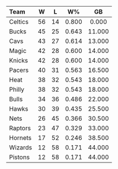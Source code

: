 | Team                             |  W  |  L  |  W%   |   GB   |
|:---------------------------------|:---:|:---:|:-----:|:------:|
| [](/r/bostonceltics) Celtics     | 56  | 14  | 0.800 | 0.000  |
| [](/r/mkebucks) Bucks            | 45  | 25  | 0.643 | 11.000 |
| [](/r/clevelandcavs) Cavs        | 43  | 27  | 0.614 | 13.000 |
| [](/r/orlandomagic) Magic        | 42  | 28  | 0.600 | 14.000 |
| [](/r/nyknicks) Knicks           | 42  | 28  | 0.600 | 14.000 |
| [](/r/pacers) Pacers             | 40  | 31  | 0.563 | 16.500 |
| [](/r/heat) Heat                 | 38  | 32  | 0.543 | 18.000 |
| [](/r/sixers) Philly             | 38  | 32  | 0.543 | 18.000 |
| [](/r/chicagobulls) Bulls        | 34  | 36  | 0.486 | 22.000 |
| [](/r/atlantahawks) Hawks        | 30  | 39  | 0.435 | 25.500 |
| [](/r/gonets) Nets               | 26  | 45  | 0.366 | 30.500 |
| [](/r/torontoraptors) Raptors    | 23  | 47  | 0.329 | 33.000 |
| [](/r/charlottehornets) Hornets  | 17  | 52  | 0.246 | 38.500 |
| [](/r/washingtonwizards) Wizards | 12  | 58  | 0.171 | 44.000 |
| [](/r/detroitpistons) Pistons    | 12  | 58  | 0.171 | 44.000 |